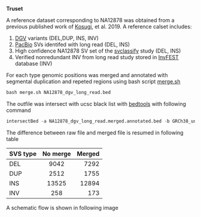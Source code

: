 **Truset**

A reference dataset corresponding to NA12878 was obtained from a previous published work of [Kosugi](https://genomebiology.biomedcentral.com/articles/10.1186/s13059-019-1720-5), et al. 2019. 
A reference calset includes:
 
 1. [DGV](http://dgv.tcag.ca/dgv/app/downloads?ref=GRCh37/hg19) variants (DEL,DUP, INS, INV)
 2. [PacBio](https://www.nature.com/articles/nmeth.3454) SVs identifed with long read (DEL, INS)
 3. High confidence NA12878 SV set of the [svclassify](https://bmcgenomics.biomedcentral.com/articles/10.1186/s12864-016-2366-2) study (DEL, INS)
 4. Verified nonredundant INV from long read study stored in [InvFEST](http://invfestdb.uab.cat/#:~:text=The%20InvFEST%20database%20stores%20and,the%20resolution%20of%20each%20study.) database (INV)
 
 
 
For each type genomic positions was merged and annotated with segmental duplication and repeted regions using bash script [merge.sh](https://github.com/Manuelaio/sv_benchmark/blob/main/truset/merge.sh)

```r
bash merge.sh NA12878_dgv_long_read.bed

```
The outfile was intersect with ucsc black list with [bedtools](https://bedtools.readthedocs.io/en/latest/content/tools/intersect.html) with following command

```r
intersectBed -a NA12878_dgv_long_read.merged.annotated.bed -b GRCh38_unified_blacklist.bed -v > NA12878_dgv_long_read.merged.annotated.nbl.bed

```

The difference between raw file and merged file is resumed in following table 



|    SVS type    |   No merge   |   Merged     |
| :------------- | :----------: | -----------: |
|  DEL           | 9042         | 7292         |
|  DUP           | 2512         | 1755         |
|  INS           | 13525        | 12894        |
|  INV           | 258          |  173         |



A schematic flow is shown in following image 




